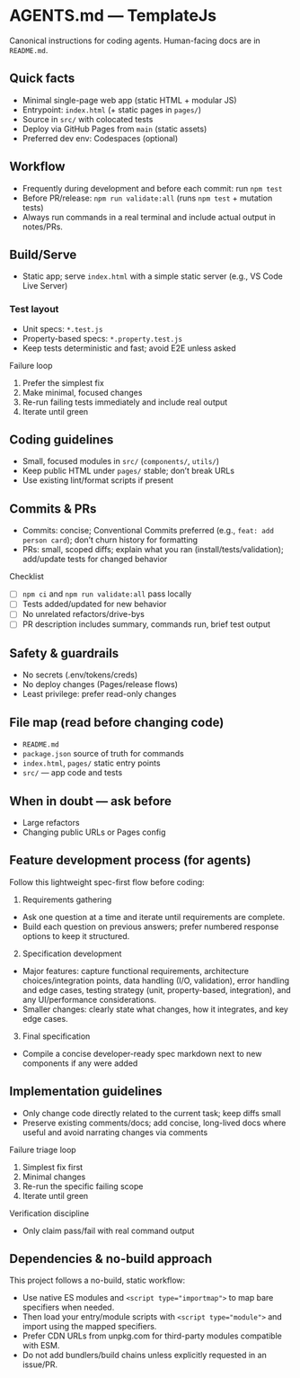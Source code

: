 # AGENTS.md — TemplateJs

Canonical instructions for coding agents. Human-facing docs are in `README.md`.

## Quick facts
- Minimal single-page web app (static HTML + modular JS)
- Entrypoint: `index.html` (+ static pages in `pages/`)
- Source in `src/` with colocated tests
- Deploy via GitHub Pages from `main` (static assets)
- Preferred dev env: Codespaces (optional)

## Workflow
- Frequently during development and before each commit: run `npm test` 
- Before PR/release: `npm run validate:all` (runs `npm test` + mutation tests)
- Always run commands in a real terminal and include actual output in notes/PRs.

## Build/Serve
- Static app; serve `index.html` with a simple static server (e.g., VS Code Live Server)

### Test layout
- Unit specs: `*.test.js`
- Property-based specs: `*.property.test.js`
- Keep tests deterministic and fast; avoid E2E unless asked

Failure loop
1) Prefer the simplest fix
2) Make minimal, focused changes
3) Re-run failing tests immediately and include real output
4) Iterate until green

## Coding guidelines
- Small, focused modules in `src/` (`components/`, `utils/`)
- Keep public HTML under `pages/` stable; don’t break URLs
- Use existing lint/format scripts if present

## Commits & PRs
- Commits: concise; Conventional Commits preferred (e.g., `feat: add person card`); don’t churn history for formatting
- PRs: small, scoped diffs; explain what you ran (install/tests/validation); add/update tests for changed behavior

Checklist
- [ ] `npm ci` and `npm run validate:all` pass locally
- [ ] Tests added/updated for new behavior
- [ ] No unrelated refactors/drive-bys
- [ ] PR description includes summary, commands run, brief test output

## Safety & guardrails
- No secrets (.env/tokens/creds)
- No deploy changes (Pages/release flows)
- Least privilege: prefer read-only changes

## File map (read before changing code)
- `README.md`
- `package.json` source of truth for commands
- `index.html`, `pages/` static entry points
- `src/` — app code and tests

## When in doubt — ask before
- Large refactors
- Changing public URLs or Pages config

## Feature development process (for agents)

Follow this lightweight spec-first flow before coding:

1) Requirements gathering
- Ask one question at a time and iterate until requirements are complete.
- Build each question on previous answers; prefer numbered response options to keep it structured.

2) Specification development
- Major features: capture functional requirements, architecture choices/integration points, data handling (I/O, validation), error handling and edge cases, testing strategy (unit, property-based, integration), and any UI/performance considerations.
- Smaller changes: clearly state what changes, how it integrates, and key edge cases.

3) Final specification
- Compile a concise developer-ready spec markdown next to new components if any were added

## Implementation guidelines
- Only change code directly related to the current task; keep diffs small
- Preserve existing comments/docs; add concise, long-lived docs where useful and avoid narrating changes via comments



Failure triage loop
1. Simplest fix first
2. Minimal changes
3. Re-run the specific failing scope
4. Iterate until green

Verification discipline
- Only claim pass/fail with real command output

## Dependencies & no-build approach

This project follows a no-build, static workflow:
- Use native ES modules and `<script type="importmap">` to map bare specifiers when needed.
- Then load your entry/module scripts with `<script type="module">` and import using the mapped specifiers.
- Prefer CDN URLs from unpkg.com for third-party modules compatible with ESM.
- Do not add bundlers/build chains unless explicitly requested in an issue/PR.